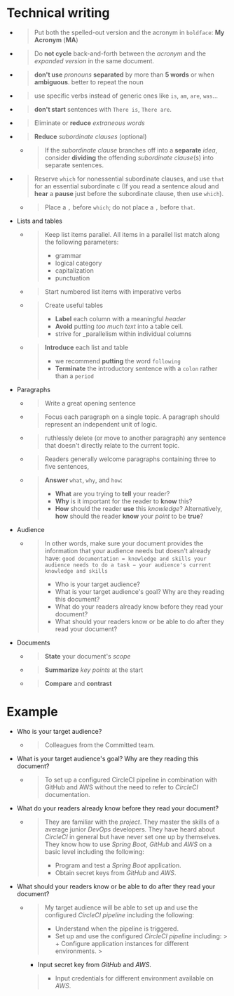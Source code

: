 # Technical writing

+ > Put both the spelled-out version and the acronym in `boldface`: **My Acronym** (**MA**)
+ > Do **not cycle** back-and-forth between the _acronym_ and the _expanded version_ in the same
  document.
+ > **don't use** _pronouns_ **separated** by more than **5 words** or when **ambiguous**. better to
  repeat the noun
+ > use specific verbs instead of generic ones like `is`, `am`, `are`, `was`...
+ > **don't start** sentences with `There is`, `There are`.
+ > Eliminate or **reduce** _extraneous words_
+ > **Reduce** _subordinate clauses_ (optional)
    + > If the _subordinate clause_ branches off into a **separate** _idea_, consider **dividing**
      the
      offending _subordinate clause_(s) into separate sentences.
+ > Reserve `which` for nonessential subordinate clauses, and use `that` for an essential
  subordinate c (If you read a sentence aloud and **hear** a **pause** just before the subordinate
  clause, then use `which`).
    + > Place a `,` before `which`; do not place a `,` before `that`.
+ Lists and tables
    + > Keep list items parallel. All items in a parallel list match along the following parameters:
      > + grammar
      > + logical category
      > + capitalization
      > + punctuation
    + > Start numbered list items with imperative verbs
    + > Create useful tables
      > + **Label** each column with a meaningful _header_
      > + **Avoid** putting _too much text_ into a table cell.
      > + strive for _parallelism within individual columns
    + > **Introduce** each list and table
      > + we recommend **putting** the word `following`
      > + **Terminate** the introductory sentence with a `colon` rather than a `period`
+ Paragraphs
    + > Write a great opening sentence
    + > Focus each paragraph on a single topic. A paragraph should represent an independent unit of logic.
    + > ruthlessly delete (or move to another paragraph) any sentence that doesn't directly relate
      to
      the current topic.
    + > Readers generally welcome paragraphs containing three to five sentences,
    + > **Answer** `what`, `why`, and `how`:
      > + **What** are you trying to **tell** your reader?
      > + **Why** is it important for the reader to **know** this?
      > + **How** should the reader **use** this _knowledge_? Alternatively, **how** should the
          reader
          **know** your _point_ to be **true**?
+ Audience
    + > In other words, make sure your document provides the information that your audience needs
      but
      doesn't already have:
      `good documentation = knowledge and skills your audience needs to do a task − your audience's current knowledge and skills`
      > + Who is your target audience?
      > + What is your target audience's goal? Why are they reading this document?
      > + What do your readers already know before they read your document?
      > + What should your readers know or be able to do after they read your document?
+ Documents
    + > **State** your document's _scope_
    + > **Summarize** _key points_ at the start
    + > **Compare** and **contrast**

# Example

+ Who is your target audience?
    + > Colleagues from the Committed team.
+ What is your target audience's goal? Why are they reading this document?
    + > To set up a configured CircleCI pipeline in combination with GitHub and AWS without the need
      to refer to _CircleCI_ documentation.
+ What do your readers already know before they read your document?
    + > They are familiar with the _project_. They master the skills of a average junior _DevOps_
      developers. They have heard about _CircleCI_ in general but have never set one up by
      themselves.
      > They know how to use _Spring Boot_, _GitHub_ and _AWS_ on a basic level including the
      following:
      > + Program and test a _Spring Boot_ application.
      > + Obtain secret keys from _GitHub_ and _AWS_.
+ What should your readers know or be able to do after they read your document?
    + > My target audience will be able to set up and use the configured _CircleCI_ _pipeline_
      including the following:
      > + Understand when the pipeline is triggered.
      > + Set up and use the configured _CircleCI_ _pipeline_ including:
          >   + Configure application instances for different environments.
          >
      + Input secret key from _GitHub_ and _AWS_.
      >   + Input credentials for different environment available on _AWS_.